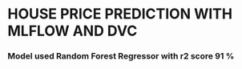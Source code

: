 # HOUSE PRICE PREDICTION WITH MLFLOW AND DVC

### Model used Random Forest Regressor with r2 score 91 %
